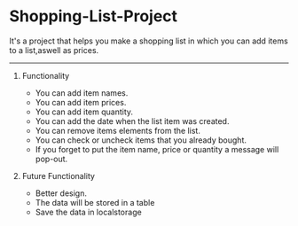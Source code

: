 # Shopping-List-Project
It's a project that helps you make a shopping list in which you can add items to a list,aswell as prices.

---

1. Functionality
    * You can add item names.
    * You can add item prices.
    * You can add item quantity.
    * You can add the date when the list item was created.
    * You can remove items elements from the list.
    * You can check or uncheck items that you already bought.
    * If you forget to put the item name, price or quantity a message will pop-out.


2. Future Functionality

    * Better design.
    * The data will be stored in a table 
    * Save the data in localstorage
